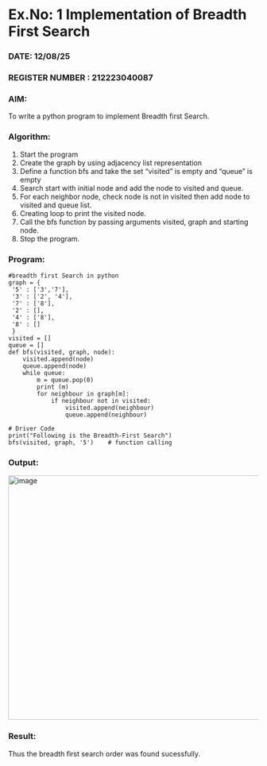 # Ex.No: 1  Implementation of Breadth First Search 
### DATE: 12/08/25                                                                           
### REGISTER NUMBER : 212223040087
### AIM: 
To write a python program to implement Breadth first Search. 
### Algorithm:
1. Start the program
2. Create the graph by using adjacency list representation
3. Define a function bfs and take the set “visited” is empty and “queue” is empty
4. Search start with initial node and add the node to visited and queue.
5. For each neighbor node, check node is not in visited then add node to visited and queue list.
6.  Creating loop to print the visited node.
7.   Call the bfs function by passing arguments visited, graph and starting node.
8.   Stop the program.
### Program:
```
#breadth first Search in python 
graph = {
 '5' : ['3','7'],
 '3' : ['2', '4'],
 '7' : ['8'],
 '2' : [],
 '4' : ['8'],
 '8' : []
 }
visited = [] 
queue = []     
def bfs(visited, graph, node): 
    visited.append(node)
    queue.append(node)
    while queue:          
        m = queue.pop(0) 
        print (m) 
        for neighbour in graph[m]:
            if neighbour not in visited:
                visited.append(neighbour)
                queue.append(neighbour)

# Driver Code
print("Following is the Breadth-First Search")
bfs(visited, graph, '5')    # function calling
```









### Output:
<img width="792" height="492" alt="image" src="https://github.com/user-attachments/assets/72fe7cb1-fd21-4404-b791-0f1251ad1f28" />






### Result:
Thus the breadth first search order was found sucessfully.
